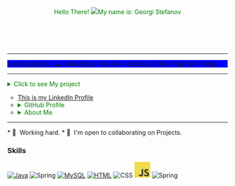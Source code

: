 <header style="color:green">Hello There! <img src="https://user-images.githubusercontent.com/18350557/176309783-0785949b-9127-417c-8b55-ab5a4333674e.gif">My name is: Georgi Stefanov</header>
<br>
<hr>
<p style="background-color:blue">I am begginner Java developer who love coding and learning new things<p>
<hr>
<details>
   <summary style="color:green">Click to see My project</summary>
    <p>Soon here will be my project!</p>
</details>

<nav>
  <ul type="circle">   
      <li><a href="http://linkedin.com/in/georgi-stefanov-194918240">This is my LinkedIn Profile</a></li>
      <li>
         <details>
           <summary style="color:green">GitHub Profile</summary>
           <p>You are already watching it</p>
         </details>
      </li>
      <li>
       <details>
          <summary style="color:green">About Me</summary>
          <p>Working hard within Software field</p>
        </details>
      </li>
    </ul>               
</nav>

<hr>
<footer>
* 🧠  Working hard.
* 🤝  I'm open to collaborating on Projects.
</footer>

  
### Skills


<p align="left">
<a href="https://www.oracle.com/java/" target="_blank" rel="noreferrer"><img src="https://raw.githubusercontent.com/danielcranney/readme-generator/main/public/icons/skills/java-colored.svg" width="36" height="36" alt="Java" /></a>
   <img src="https://upload.wikimedia.org/wikipedia/commons/thumb/7/79/Spring_Boot.svg/120px-Spring_Boot.svg.png" width="36" height="36" alt="Spring" />
<a href="https://www.mysql.com/" target="_blank" rel="noreferrer"><img src="https://raw.githubusercontent.com/danielcranney/readme-generator/main/public/icons/skills/mysql-colored.svg" width="36" height="36" alt="MySQL" /></a>
   <a href="https://html.com/" target="_blank" rel="noreferrer"><img src="https://github.com/danielcranney/profileme-dev/blob/main/public/icons/skills/html5-colored.svg" width="36" height="36" alt="HTML" /></a>
    <img src="https://camo.githubusercontent.com/1ee610055f0d168eec02c9a5f91f7c533a067109cde1f1731139bf52d409ac76/68747470733a2f2f63646e2e69636f6e73636f75742e636f6d2f69636f6e2f667265652f706e672d3235362f6373732d3133312d3732323638352e706e67" width="36" height="36" alt="CSS" />
   <img src="https://raw.githubusercontent.com/github/explore/80688e429a7d4ef2fca1e82350fe8e3517d3494d/topics/javascript/javascript.png" width="36" height="36" alt="JS" />
   <img src="https://upload.wikimedia.org/wikipedia/commons/thumb/a/a7/React-icon.svg/1200px-React-icon.svg.png" width="36" height="36" alt="Spring" />

  
   
</p>
